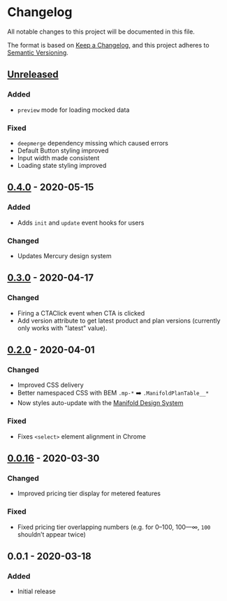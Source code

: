 # Changelog

All notable changes to this project will be documented in this file.

The format is based on [Keep a Changelog](https://keepachangelog.com/en/1.0.0/), and this project
adheres to [Semantic Versioning](https://semver.org/spec/v2.0.0.html).

## [Unreleased]
### Added
- `preview` mode for loading mocked data

### Fixed
- `deepmerge` dependency missing which caused errors
- Default Button styling improved
- Input width made consistent
- Loading state styling improved

## [0.4.0] - 2020-05-15
### Added
- Adds `init` and `update` event hooks for users

### Changed
- Updates Mercury design system

## [0.3.0] - 2020-04-17
### Changed
- Firing a CTAClick event when CTA is clicked
- Add version attribute to get latest product and plan versions (currently only works with "latest"
  value).

## [0.2.0] - 2020-04-01
### Changed
- Improved CSS delivery
- Better namespaced CSS with BEM `.mp-*` ➡️ `.ManifoldPlanTable__*`
- Now styles auto-update with the [Manifold Design System](https://github.com/manifoldco/mercury)

### Fixed
- Fixes `<select>` element alignment in Chrome

## [0.0.16] - 2020-03-30
### Changed
- Improved pricing tier display for metered features

### Fixed
- Fixed pricing tier overlapping numbers (e.g. for 0–100, 100—∞, `100` shouldn’t appear twice)

## 0.0.1 - 2020-03-18
### Added
- Initial release

[Unreleased]: https://github.com/manifoldco/manifold-plan-table/compare/v0.4.0...HEAD
[0.4.0]: https://github.com/manifoldco/manifold-plan-table/compare/v0.3.0...v0.4.0
[0.3.0]: https://github.com/manifoldco/manifold-plan-table/compare/v0.2.0...v0.3.0
[0.2.0]: https://github.com/manifoldco/manifold-plan-table/compare/v0.0.16...v0.2.0
[0.0.16]: https://github.com/manifoldco/manifold-plan-table/compare/v0.0.1...v0.0.16
